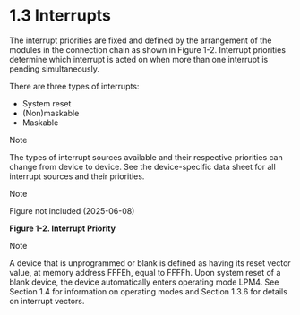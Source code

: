 # 1.3 Interrupts

The interrupt priorities are fixed and defined by the arrangement of the modules in the connection
chain as shown in Figure 1-2. Interrupt priorities determine which interrupt is acted on when more
than one interrupt is pending simultaneously.

There are three types of interrupts:

- System reset
- (Non)maskable
- Maskable

> [!NOTE]
> The types of interrupt sources available and their respective priorities can change from device to
> device. See the device-specific data sheet for all interrupt sources and their priorities.

<a id="figure-1-2"></a>

> [!NOTE]
> Figure not included (2025-06-08)

**Figure 1-2. Interrupt Priority**

> [!NOTE]
> A device that is unprogrammed or blank is defined as having its reset vector value, at memory address FFFEh, equal to FFFFh.
> Upon system reset of a blank device, the device automatically enters operating mode LPM4.
> See Section 1.4 for information on operating modes and Section 1.3.6 for details on interrupt vectors.
